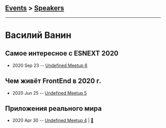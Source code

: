## [Events](../README.md) > [Speakers](../speakers.md)
---

# Василий Ванин

## Самое интересное с ESNEXT 2020
- 2020 Sep 23 -- [Undefined Meetup 6](https://youtu.be/-HGjOopxWyY)    
## Чем живёт FrontEnd в 2020 г.
- 2020 Jun 25 -- [Undefined Meetup 5](https://www.youtube.com/watch?v=NaJtjlUCo-o)    
## Приложения реального мира
- 2020 Apr 30 -- [Undefined Meetup 4](https://www.youtube.com/watch?v=WHaciWyA02M)  | [:notebook:](https://vk.com/doc215887500_545891282?hash=035e4bfcf2f147424c&dl=7394c76b1e82e395c0)  
